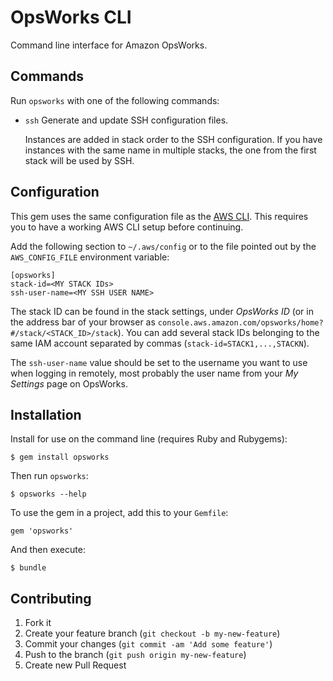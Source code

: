 # OpsWorks CLI

Command line interface for Amazon OpsWorks.

## Commands

Run `opsworks` with one of the following commands:

* `ssh` Generate and update SSH configuration files.

   Instances are added in stack order to the SSH configuration. If you have
   instances with the same name in multiple stacks, the one from the first
   stack will be used by SSH.

## Configuration

This gem uses the same configuration file as the [AWS CLI][aws_cli]. This
requires you to have a working AWS CLI setup before continuing.

Add the following section to `~/.aws/config` or to the file pointed out by the
`AWS_CONFIG_FILE` environment variable:

    [opsworks]
    stack-id=<MY STACK IDs>
    ssh-user-name=<MY SSH USER NAME>

The stack ID can be found in the stack settings, under _OpsWorks ID_ (or in the
address bar of your browser as
`console.aws.amazon.com/opsworks/home?#/stack/<STACK_ID>/stack`). You can add
several stack IDs belonging to the same IAM account separated by commas
(`stack-id=STACK1,...,STACKN`).

The `ssh-user-name` value should be set to the username you want to use when
logging in remotely, most probably the user name from your _My Settings_ page
on OpsWorks.

## Installation

Install for use on the command line (requires Ruby and Rubygems):

    $ gem install opsworks

Then run `opsworks`:

    $ opsworks --help

To use the gem in a project, add this to your `Gemfile`:

    gem 'opsworks'

And then execute:

    $ bundle

## Contributing

1. Fork it
2. Create your feature branch (`git checkout -b my-new-feature`)
3. Commit your changes (`git commit -am 'Add some feature'`)
4. Push to the branch (`git push origin my-new-feature`)
5. Create new Pull Request

[aws_cli]: http://docs.aws.amazon.com/cli/latest/userguide/cli-chap-getting-started.html "Amazon AWS CLI"
